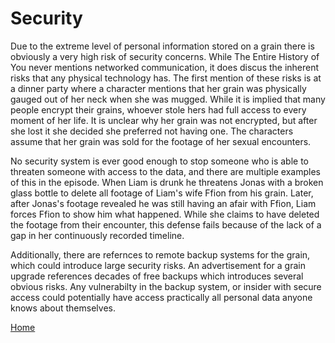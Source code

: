 # Security

Due to the extreme level of personal information stored on a grain there is obviously a very high risk of security concerns. While The Entire History of You never mentions networked communication, it does discus the inherent risks that any physical technology has. The first mention of these risks is at a dinner party where a character mentions that her grain was physically gauged out of her neck when she was mugged. While it is implied that many people encrypt their grains, whoever stole hers had full access to every moment of her life. It is unclear why her grain was not encrypted, but after she lost it she decided she preferred not having one. The characters assume that her grain was sold for the footage of her sexual encounters. 

No security system is ever good enough to stop someone who is able to threaten someone with access to the data, and there are multiple examples of this in the episode. When Liam is drunk he threatens Jonas with a broken glass bottle to delete all footage of Liam's wife Ffion from his grain. Later, after Jonas's footage revealed he was still having an afair with Ffion, Liam forces Ffion to show him what happened. While she claims to have deleted the footage from their encounter, this defense fails because of the lack of a gap in her continuously recorded timeline.

Additionally, there are refernces to remote backup systems for the grain, which could introduce large security risks. An advertisement for a grain upgrade references decades of free backups which introduces several obvious risks. Any vulnerabilty in the backup system, or insider with secure access could potentially have access practically all personal data anyone knows about themselves. 

[Home](https://saahilclaypool.github.io/blackmirror/)
